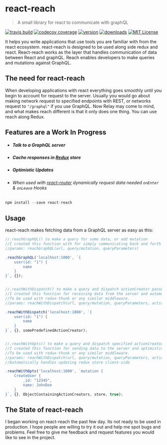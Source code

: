 # react-reach
> A small library for react to communicate with graphQL

[![travis build](https://img.shields.io/travis/kennetpostigo/react-reach.svg?style=flat-square)](https://travis-ci.org/kennetpostigo/react-reach)
[![codecov coverage](https://img.shields.io/codecov/c/github/kennetpostigo/react-reach.svg?style=flat-square)](https://codecov.io/github/kennetpostigo/react-reach)
[![version](https://img.shields.io/npm/v/react-reach.svg?style=flat-square)](http://npm.im/react-reach)
[![downloads](https://img.shields.io/npm/dm/react-reach.svg?style=flat-square)](http://npm-stat.com/charts.html?package=react-reach&from=2015-08-01)
[![MIT License](https://img.shields.io/npm/l/react-reach.svg?style=flat-square)](http://opensource.org/licenses/MIT)

It helps you write applications that use tools you are familiar with from the
react ecosystem. react-reach is designed to be used along side redux and react.
React-reach works as the layer that handles communication of data between React
and graphQL. Reach enables developers to make queries and mutations against GraphQL.

## The need for react-reach
When developing applications with react everything goes smoothly until you begin
to account for request to the server. Usually you would go about making network
request to specified endpoints with REST, or networks request to `"/graphql"`
if you use GraphQL. Now Relay may come to mind, and what makes reach different
is that it only does one thing. You can use reach along Redux.

## Features are a Work In Progress
* ##### Talk to a GraphQL server
* ##### Cache responses in [Redux](https://github.com/rackt/redux) store
* ##### Optimistic Updates
* ###### When used with [react-router](https://github.com/rackt/react-router) dynamically request data needed `onEnter` & `onLeave` Hooks

```js
npm install --save react-reach
```


## Usage

react-reach makes fetching data from a GraphQL server as easy as this:
```js
//.reachGraphQL() to make a query for some data, or add mutation
//I created this function with for simply communicating back and forth with graphQL
//params: reachGraphQL(url, query/mutation, queryParameters)

.reachGraphQL('localhost:1000', `{
    user(id: "1") {
        name
    }
}`, {});


//.reachWithDispatch() to make a query and dispatch actionCreator passed in
//I created this function for receiving data from the server and automatically caching it in the redux store.
//To be used with redux-thunk or any similar middleware.
//params: reachWithDispatch(url, query/mutation, queryParameters, actionCreator)

.reachWithDispatch('localhost:1000', `{
    user(id: "1") {
        name
    }
}`, {}, somePredefinedActionCreator);


//.reachWithOpts() to make a query and dispatch specified actionCreators from an Object  passed in
//I created this function for sending data to the server and optimistically updating the redux store client-side
//To be used with redux-thunk or any similar middleware.
//params: reachWithDispatch(url, query/mutation, queryParameters, actionCreator, store, retry)
//Automatically handles updating redux store client-side

.reachWithOpts('localhost:1000', `mutation {
    CreateUser {
        _id: "12345",
        name: JohnDoe
    }
}`, {}, ObjectContainingActionCreators, store, true);
```

## The State of react-reach
I began working on react-reach the past few day. Its not ready to be used in production.
I hope people are willing to try it out and help me spot bugs and problems.
Feel free to give me feedback and request features you would like to see in the project.

